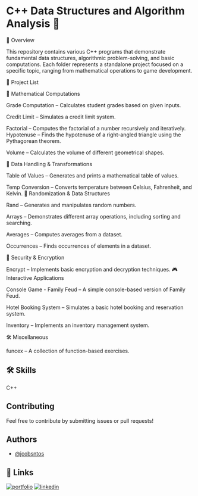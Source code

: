 
# C++ Data Structures and Algorithm Analysis 🚀

📌 Overview

This repository contains various C++ programs that demonstrate fundamental data structures, algorithmic problem-solving, and basic computations. Each folder represents a standalone project focused on a specific topic, ranging from mathematical operations to game development.

📂 Project List

🔢 Mathematical Computations

Grade Computation – Calculates student grades based on given inputs.

Credit Limit – Simulates a credit limit system.

Factorial – Computes the factorial of a number recursively and iteratively.
Hypotenuse – Finds the hypotenuse of a right-angled triangle using the Pythagorean theorem.

Volume – Calculates the volume of different geometrical shapes.

🔄 Data Handling & Transformations

Table of Values – Generates and prints a mathematical table of values.

Temp Conversion – Converts temperature between Celsius, Fahrenheit, and Kelvin.
🎲 Randomization & Data Structures

Rand – Generates and manipulates random numbers.

Arrays – Demonstrates different array operations, including sorting and searching.

Averages – Computes averages from a dataset.

Occurrences – Finds occurrences of elements in a dataset.

🔐 Security & Encryption

Encrypt – Implements basic encryption and decryption techniques.
🎮 Interactive Applications

Console Game - Family Feud – A simple console-based version of Family Feud.

Hotel Booking System – Simulates a basic hotel booking and reservation system.

Inventory – Implements an inventory management system.

🛠️ Miscellaneous

funcex – A collection of function-based exercises.
## 🛠 Skills
C++


## Contributing

Feel free to contribute by submitting issues or pull requests!





## Authors

- [@jcobsntos](https://github.com/jcobsntos)


## 🔗 Links
[![portfolio](https://img.shields.io/badge/my_portfolio-000?style=for-the-badge&logo=ko-fi&logoColor=white)](https://github.com/jcobsntos)
[![linkedin](https://img.shields.io/badge/linkedin-0A66C2?style=for-the-badge&logo=linkedin&logoColor=white)](https://www.linkedin.com/in/jcobsntos/)


